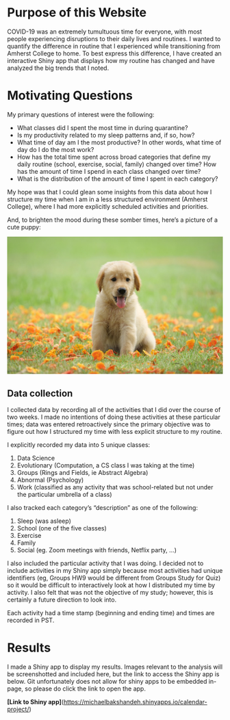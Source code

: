 Purpose of this Website
=======================

COVID-19 was an extremely tumultuous time for everyone, with most people
experiencing disruptions to their daily lives and routines. I wanted to
quantify the difference in routine that I experienced while
transitioning from Amherst College to home. To best express this
difference, I have created an interactive Shiny app that displays how my
routine has changed and have analyzed the big trends that I noted.

Motivating Questions
====================

My primary questions of interest were the following:

-   What classes did I spent the most time in during quarantine?
-   Is my productivity related to my sleep patterns and, if so, how?
-   What time of day am I the most productive? In other words, what time
    of day do I do the most work?
-   How has the total time spent across broad categories that define my
    daily routine (school, exercise, social, family) changed over time?
    How has the amount of time I spend in each class changed over time?
-   What is the distribution of the amount of time I spent in each
    category?

My hope was that I could glean some insights from this data about how I
structure my time when I am in a less structured environment (Amherst
College), where I had more explicitly scheduled activities and
priorities.

And, to brighten the mood during these somber times, here’s a picture of
a cute puppy:

![cute puppy](./img/cute_puppy.png)

Data collection
---------------

I collected data by recording all of the activities that I did over the
course of two weeks. I made no intentions of doing these activities at
these particular times; data was entered retroactively since the primary
objective was to figure out how I structured my time with less explicit
structure to my routine.

I explicitly recorded my data into 5 unique classes:

1.  Data Science
2.  Evolutionary (Computation, a CS class I was taking at the time)
3.  Groups (Rings and Fields, ie Abstract Algebra)
4.  Abnormal (Psychology)
5.  Work (classified as any activity that was school-related but not
    under the particular umbrella of a class)

I also tracked each category’s “description” as one of the following:

1.  Sleep (was asleep)
2.  School (one of the five classes)
3.  Exercise
4.  Family
5.  Social (eg. Zoom meetings with friends, Netflix party, …)

I also included the particular activity that I was doing. I decided not
to include activities in my Shiny app simply because most activities had
unique identifiers (eg, Groups HW9 would be different from Groups Study
for Quiz) so it would be difficult to interactively look at how I
distributed my time by activity. I also felt that was not the objective
of my study; however, this is certainly a future direction to look into.

Each activity had a time stamp (beginning and ending time) and times are
recorded in PST.

Results
=======

I made a Shiny app to display my results. Images relevant to the
analysis will be screenshotted and included here, but the link to access
the Shiny app is below. Git unfortunately does not allow for shiny apps
to be embedded in-page, so please do click the link to open the app.

**\[Link to Shiny
app\]**(<a href="https://michaelbakshandeh.shinyapps.io/calendar-project/" class="uri">https://michaelbakshandeh.shinyapps.io/calendar-project/</a>)
